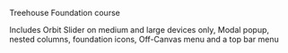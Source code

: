 Treehouse Foundation course

Includes Orbit Slider on medium and large devices only, Modal popup, nested columns, foundation icons, Off-Canvas menu and a top bar menu
